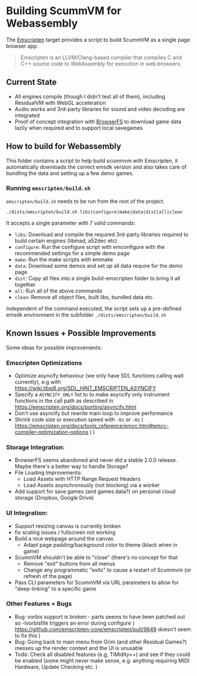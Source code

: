 # Building ScummVM for Webassembly
The [Emscripten](https://emscripten.org/) target provides a script to build ScummVM as a single page browser app.
> Emscripten is an LLVM/Clang-based compiler that compiles C and C++ source code to WebAssembly for execution in web browsers. 

## Current State
* All engines compile (though I didn't test all of them), including ResidualVM with WebGL acceleration
* Audio works and 3rd-party libraries for sound and video decoding are integrated 
* Proof of concept integration with [BrowserFS](https://github.com/jvilk/browserfs) to download game data lazily when required and to support local savegames 

## How to build for Webassembly
This folder contains a script to help build scummvm with Emscripten, it automatically downloads the correct emsdk version and also takes care of bundling the data and setting up a few demo games.

### Running `emscripten/build.sh`

`emscripten/build.sh` needs to be run from the root of the project. 
```
./dists/emscripten/build.sh libs|configure|make|data|dist|all|clean
```
It accepts a single parameter with 7 valid commands:
- `libs`: Download and compile the required 3rd-party libraries required to build certain engines (libmad, a52dec etc)
- `configure`: Run the configure script with emconfigure with the recommended settings for a simple demo page 
- `make`: Run the make scripts with emmake
- `data`: Download some demos and set up all data require for the demo page 
- `dist`: Copy all files into a single build-emscripten folder to bring it all together
- `all`: Run all of the above commands
- `clean`: Remove all object files, built libs, bundled data etc.

Independent of the command executed, the script sets up a pre-defined emsdk environment in the subfolder `./dists/emscripten/build.sh`


## Known Issues + Possible Improvements
Some ideas for possible improvements:

### Emscripten Optimizations
- Optimize asyncify behaviour (we only have SDL functions calling wait currently), e.g with https://wiki.libsdl.org/SDL_HINT_EMSCRIPTEN_ASYNCIFY
- Specify a `ASYNCIFY_ONLY` list to to make asyncify only instrument functions in the call path as described in https://emscripten.org/docs/porting/asyncify.html
- Don't use asyncify but rewrite main loop to improve performance
- Shrink code size or execution speed with `-Os` or `-Oz` ( https://emscripten.org/docs/tools_reference/emcc.html#emcc-compiler-optimization-options ) )


### Storage Integration:
- BrowserFS seems abandoned and never did a stable 2.0.0 release. Maybe there's a better way to handle Storage?
- File Loading Improvements:
	- Load Assets with HTTP Range Request Headers
	- Load Assets asynchronously (not blocking) via a worker
- Add support for save games (and games data?) on personal cloud storage (Dropbox, Google Drive)

### UI Integration:
- Support resizing canvas is currently broken
- fix scaling issues / fullscreen not working
- Build a nice webpage around the canvas
  - Adapt page padding/background color to theme (black when in game)
- ScummVM shouldn't be able to "close" (there's no concept for that
  - Remove "exit" buttons from all menus
  - Change any programmatic "exits" to cause a restart of Scummvm (or refresh of the page)
- Pass CLI parameters for ScummVM via URL parameters to allow for "deep-linking" to a specific game

### Other Features + Bugs
- Bug: vorbis support is broken - parts seems to have been patched out so  -lvorbisfile triggers an error during configure ( https://github.com/emscripten-core/emscripten/pull/9849  doesn't seem to fix this )
- Bug: Going back to main menu from Grim (and other Residual Games?) messes up the render context and the UI is unusable
- Todo: Check all disabled features (e.g; TiMidity++) and see if they could be enabled (some might never make sense, e.g. anything requiring MIDI Hardware, Update Checking etc. )